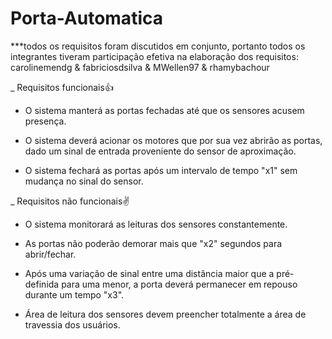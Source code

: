 # Porta-Automatica

***todos os requisitos foram discutidos em conjunto, portanto todos os integrantes tiveram participação efetiva na elaboração dos requisitos: carolinemendg & fabriciosdsilva & MWellen97 & rhamybachour 

_ Requisitos funcionais👍

  - O sistema manterá as portas fechadas até que os sensores acusem presença.

  - O sistema deverá acionar os motores que por sua vez abrirão as portas, dado um sinal de entrada proveniente do sensor de aproximação.

  - O sistema fechará as portas após um intervalo de tempo "x1" sem mudança no sinal do sensor.


_ Requisitos não funcionais✌

  - O sistema monitorará as leituras dos sensores constantemente.

  - As portas não poderão demorar mais que "x2" segundos para abrir/fechar.

  - Após uma variação de sinal entre uma distância maior que a pré-definida para uma menor, a porta deverá permanecer em repouso durante um tempo "x3".

  - Área de leitura dos sensores devem preencher totalmente a área de travessia dos usuários.


